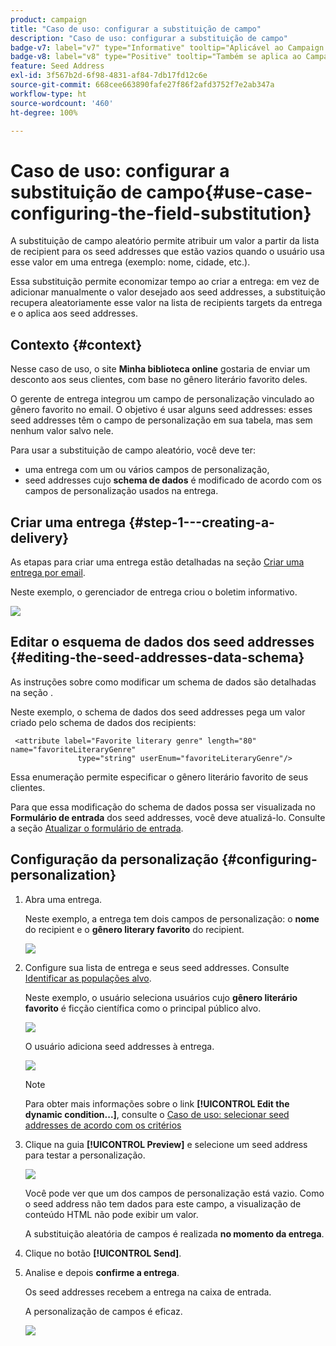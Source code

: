 ```yaml
---
product: campaign
title: "Caso de uso: configurar a substituição de campo"
description: "Caso de uso: configurar a substituição de campo"
badge-v7: label="v7" type="Informative" tooltip="Aplicável ao Campaign Classic v7"
badge-v8: label="v8" type="Positive" tooltip="Também se aplica ao Campaign v8"
feature: Seed Address
exl-id: 3f567b2d-6f98-4831-af84-7db17fd12c6e
source-git-commit: 668cee663890fafe27f86f2afd3752f7e2ab347a
workflow-type: ht
source-wordcount: '460'
ht-degree: 100%

---
```


# Caso de uso: configurar a substituição de campo{#use-case-configuring-the-field-substitution}



A substituição de campo aleatório permite atribuir um valor a partir da lista de recipient para os seed addresses que estão vazios quando o usuário usa esse valor em uma entrega (exemplo: nome, cidade, etc.).

Essa substituição permite economizar tempo ao criar a entrega: em vez de adicionar manualmente o valor desejado aos seed addresses, a substituição recupera aleatoriamente esse valor na lista de recipients targets da entrega e o aplica aos seed addresses.

## Contexto {#context}

Nesse caso de uso, o site **Minha biblioteca online** gostaria de enviar um desconto aos seus clientes, com base no gênero literário favorito deles.

O gerente de entrega integrou um campo de personalização vinculado ao gênero favorito no email. O objetivo é usar alguns seed addresses: esses seed addresses têm o campo de personalização em sua tabela, mas sem nenhum valor salvo nele.

Para usar a substituição de campo aleatório, você deve ter:

* uma entrega com um ou vários campos de personalização,
* seed addresses cujo **schema de dados** é modificado de acordo com os campos de personalização usados na entrega.

## Criar uma entrega {#step-1---creating-a-delivery}

As etapas para criar uma entrega estão detalhadas na seção [Criar uma entrega por email](creating-an-email-delivery.md).

Neste exemplo, o gerenciador de entrega criou o boletim informativo.

![](assets/dlv_seeds_usecase_24.png)

## Editar o esquema de dados dos seed addresses {#editing-the-seed-addresses-data-schema}

As instruções sobre como modificar um schema de dados são detalhadas na seção .

Neste exemplo, o schema de dados dos seed addresses pega um valor criado pelo schema de dados dos recipients:

```
 <attribute label="Favorite literary genre" length="80" name="favoriteLiteraryGenre"
               type="string" userEnum="favoriteLiteraryGenre"/>
```

Essa enumeração permite especificar o gênero literário favorito de seus clientes.

Para que essa modificação do schema de dados possa ser visualizada no **Formulário de entrada** dos seed addresses, você deve atualizá-lo. Consulte a seção [Atualizar o formulário de entrada](use-case-selecting-seed-addresses-on-criteria.md#updating-the-input-form).

## Configuração da personalização {#configuring-personalization}

1. Abra uma entrega.

   Neste exemplo, a entrega tem dois campos de personalização: o **nome** do recipient e o **gênero literary favorito** do recipient.

   ![](assets/dlv_seeds_usecase_25.png)

1. Configure sua lista de entrega e seus seed addresses. Consulte [Identificar as populações alvo](steps-defining-the-target-population.md).

   Neste exemplo, o usuário seleciona usuários cujo **gênero literário favorito** é ficção científica como o principal público alvo.

   ![](assets/dlv_seeds_usecase_26.png)

   O usuário adiciona seed addresses à entrega.

   ![](assets/dlv_seeds_usecase_27.png)

   >[!NOTE]
   >
   >Para obter mais informações sobre o link **[!UICONTROL Edit the dynamic condition...]**, consulte o [Caso de uso: selecionar seed addresses de acordo com os critérios](use-case-selecting-seed-addresses-on-criteria.md)

1. Clique na guia **[!UICONTROL Preview]** e selecione um seed address para testar a personalização.

   ![](assets/dlv_seeds_usecase_28.png)

   Você pode ver que um dos campos de personalização está vazio. Como o seed address não tem dados para este campo, a visualização de conteúdo HTML não pode exibir um valor.

   A substituição aleatória de campos é realizada **no momento da entrega**.

1. Clique no botão **[!UICONTROL Send]**.
1. Analise e depois **confirme a entrega**.

   Os seed addresses recebem a entrega na caixa de entrada.

   A personalização de campos é eficaz.

   ![](assets/dlv_seeds_usecase_08.png)
